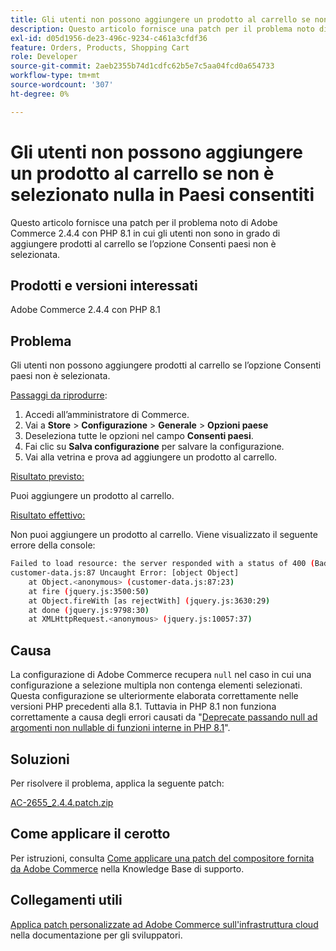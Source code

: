 ```yaml
---
title: Gli utenti non possono aggiungere un prodotto al carrello se non è selezionato nulla in Paesi consentiti
description: Questo articolo fornisce una patch per il problema noto di Adobe Commerce 2.4.4 con PHP 8.1 in cui gli utenti non sono in grado di aggiungere prodotti al carrello se l’opzione Consenti paesi non è selezionata.
exl-id: d05d1956-de23-496c-9234-c461a3cfdf36
feature: Orders, Products, Shopping Cart
role: Developer
source-git-commit: 2aeb2355b74d1cdfc62b5e7c5aa04fcd0a654733
workflow-type: tm+mt
source-wordcount: '307'
ht-degree: 0%

---
```


# Gli utenti non possono aggiungere un prodotto al carrello se non è selezionato nulla in Paesi consentiti

Questo articolo fornisce una patch per il problema noto di Adobe Commerce 2.4.4 con PHP 8.1 in cui gli utenti non sono in grado di aggiungere prodotti al carrello se l’opzione Consenti paesi non è selezionata.

## Prodotti e versioni interessati

Adobe Commerce 2.4.4 con PHP 8.1

## Problema

Gli utenti non possono aggiungere prodotti al carrello se l’opzione Consenti paesi non è selezionata.

<u>Passaggi da riprodurre</u>:

1. Accedi all’amministratore di Commerce.
1. Vai a **Store** > **Configurazione** > **Generale** > **Opzioni paese**
1. Deseleziona tutte le opzioni nel campo **Consenti paesi**.
1. Fai clic su **Salva configurazione** per salvare la configurazione.
1. Vai alla vetrina e prova ad aggiungere un prodotto al carrello.

<u>Risultato previsto:</u>

Puoi aggiungere un prodotto al carrello.

<u>Risultato effettivo:</u>

Non puoi aggiungere un prodotto al carrello. Viene visualizzato il seguente errore della console:

```bash
Failed to load resource: the server responded with a status of 400 (Bad Request)
customer-data.js:87 Uncaught Error: [object Object]
    at Object.<anonymous> (customer-data.js:87:23)
    at fire (jquery.js:3500:50)
    at Object.fireWith [as rejectWith] (jquery.js:3630:29)
    at done (jquery.js:9798:30)
    at XMLHttpRequest.<anonymous> (jquery.js:10057:37)
```

## Causa

La configurazione di Adobe Commerce recupera `null` nel caso in cui una configurazione a selezione multipla non contenga elementi selezionati. Questa configurazione se ulteriormente elaborata correttamente nelle versioni PHP precedenti alla 8.1. Tuttavia in PHP 8.1 non funziona correttamente a causa degli errori causati da &quot;[Deprecate passando null ad argomenti non nullable di funzioni interne in PHP 8.1](https://wiki.php.net/rfc/deprecate_null_to_scalar_internal_arg)&quot;.

## Soluzioni

Per risolvere il problema, applica la seguente patch:

[AC-2655_2.4.4.patch.zip](assets/AC-2655_2.4.4.patch.zip)

## Come applicare il cerotto

Per istruzioni, consulta [Come applicare una patch del compositore fornita da Adobe Commerce](/help/how-to/general/how-to-apply-a-composer-patch-provided-by-magento.md) nella Knowledge Base di supporto.

## Collegamenti utili

[Applica patch personalizzate ad Adobe Commerce sull&#39;infrastruttura cloud](https://experienceleague.adobe.com/en/docs/commerce-cloud-service/user-guide/develop/upgrade/apply-patches) nella documentazione per gli sviluppatori.
